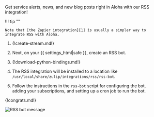 Get service alerts, news, and new blog posts right in Aloha with our
RSS integration!

!!! tip ""

    Note that [the Zapier integration][1] is usually a simpler way to
    integrate RSS with Aloha.

[1]: ./zapier

1.  {!create-stream.md!}

1.  Next, on your {{ settings_html|safe }}, create an RSS bot.

1.  {!download-python-bindings.md!}

1.  The RSS integration will be installed to a location like
    `/usr/local/share/zulip/integrations/rss/rss-bot`.

1.  Follow the instructions in the `rss-bot` script for configuring the
    bot, adding your subscriptions, and setting up a cron job to run
    the bot.

{!congrats.md!}

![RSS bot message](/static/images/integrations/rss/001.png)
